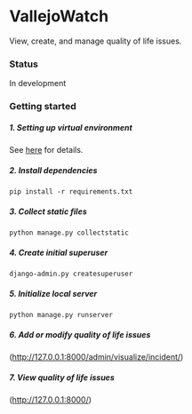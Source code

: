 # VallejoWatch
View, create, and manage quality of life issues.

### Status
In development

### Getting started

##### 1. Setting up virtual environment
See [here](https://github.com/codeforamerica/howto/blob/master/Python-Virtualenv.md) for details.

##### 2. Install dependencies
`pip install -r requirements.txt`

##### 3. Collect static files
`python manage.py collectstatic`

##### 4. Create initial superuser
`django-admin.py createsuperuser`

##### 5. Initialize local server
`python manage.py runserver`

##### 6. Add or modify quality of life issues
(http://127.0.0.1:8000/admin/visualize/incident/)

##### 7. View quality of life issues
(http://127.0.0.1:8000/)
